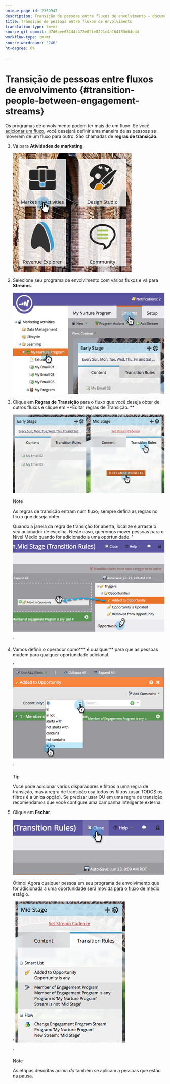 ```yaml
---
unique-page-id: 2359947
description: Transição de pessoas entre fluxos de envolvimento - documentos do Marketo - Documentação do produto
title: Transição de pessoas entre fluxos de envolvimento
translation-type: tm+mt
source-git-commit: d7d6aee63144c472e02fe0221c4a164183d04dd4
workflow-type: tm+mt
source-wordcount: '246'
ht-degree: 0%

---
```



# Transição de pessoas entre fluxos de envolvimento {#transition-people-between-engagement-streams}

Os programas de envolvimento podem ter mais de um fluxo. Se você [adicionar um fluxo](../../../../product-docs/email-marketing/drip-nurturing/creating-an-engagement-program/add-a-stream.md), você desejará definir uma maneira de as pessoas se moverem de um fluxo para outro. São chamadas de **regras de transição.**

1. Vá para **Atividades de marketing**.

   ![](assets/ma.png)

1. Selecione seu programa de envolvimento com vários fluxos e vá para **Streams**.

   ![](assets/multistream.jpg)

1. Clique em **Regras de Transição** para o fluxo que você deseja obter de outros fluxos e clique em **Editar regras de Transição. **

   ![](assets/image2014-9-15-18-3a10-3a18.png)

   >[!NOTE]
   >
   >As regras de transição entram num fluxo; sempre defina as regras no fluxo que deseja obter.

   Quando a janela da regra de transição for aberta, localize e arraste o seu acionador de escolha. Neste caso, queremos mover pessoas para o Nível Médio quando for adicionado a uma oportunidade.
&#39; ![](assets/image2014-9-15-18-3a10-3a46.png)

   `

1. Vamos definir o operador como*** é qualquer** para que as pessoas mudem para qualquer oportunidade adicional.

   &#39; ![](assets/image2014-9-15-18-3a11-3a14.png)

   `

   >[!TIP]
   >
   >Você pode adicionar vários disparadores e filtros a uma regra de transição, mas a regra de transição usa todos os filtros (usar TODOS os filtros é a única opção). Se precisar usar OU em uma regra de transição, recomendamos que você configure uma campanha inteligente externa.

1. Clique em **Fechar**.

   ![](assets/image2014-9-15-18-3a11-3a23.png)

   Ótimo! Agora qualquer pessoa em seu programa de envolvimento que for adicionada a uma oportunidade será movida para o fluxo de médio estágio.

   &#39; ![](assets/image2014-9-15-18-3a11-3a29.png)

   `

   >[!NOTE]
   >
   >As etapas descritas acima *do* também se aplicam a pessoas que estão [na pausa](http://docs.marketo.com/display/DOCS/Pause+People+in+an+Engagement+Program).

